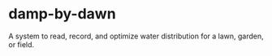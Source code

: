 # damp-by-dawn

A system to read, record, and optimize water distribution for a lawn, garden, or field.
